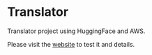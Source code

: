 # Translator
Translator project using HuggingFace and AWS.

Please visit the [website](http://luispinto-translate.s3-website.ca-central-1.amazonaws.com/) to test it and details.
